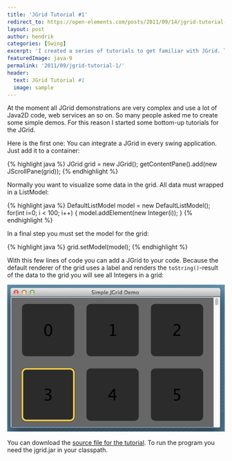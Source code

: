 ```yaml
---
title: 'JGrid Tutorial #1'
redirect_to: https://open-elements.com/posts/2011/09/14/jgrid-tutorial-1/
layout: post
author: hendrik
categories: [Swing]
excerpt: 'I created a series of tutorials to get familiar with JGrid. This is the first out of five tutorials.'
featuredImage: java-9
permalink: '2011/09/jgrid-tutorial-1/'
header:
  text: JGrid Tutorial #1
  image: sample
---
```

At the moment all JGrid demonstrations are very complex and use a lot of Java2D code, web services an so on. So many people asked me to create some simple demos. For this reason I started some bottom-up tutorials for the JGrid.

Here is the first one:
You can integrate a JGrid in every swing application. Just add it to a container:

{% highlight java %}
JGrid grid = new JGrid();
getContentPane().add(new JScrollPane(grid));
{% endhighlight %}

Normally you want to visualize some data in the grid. All data must wrapped in a ListModel:

{% highlight java %}
DefaultListModel model = new DefaultListModel();
for(int i=0; i &lt; 100; i++) {
  model.addElement(new Integer(i));
}
{% endhighlight %}

In a final step you must set the model for the grid:

{% highlight java %}
grid.setModel(model);
{% endhighlight %}

With this few lines of code you can add a JGrid to your code. Because the default renderer of the grid uses a label and renders the `toString()`-result of the data to the grid you will see all Integers in a grid:

![Tutorial1](/assets/posts/guigarage-legacy/Tutorial1.png)

You can download the [source file for the tutorial](/assets/downloads/jgrid/tutorial1.java). To run the program you need the jgrid.jar in your classpath.
